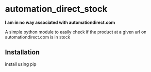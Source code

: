 # automation_direct_stock


**I am in no way associated with automationdirect.com**

A simple python module to easily check if the product at a given url on automationdirect.com is in stock

## Installation
install using pip
